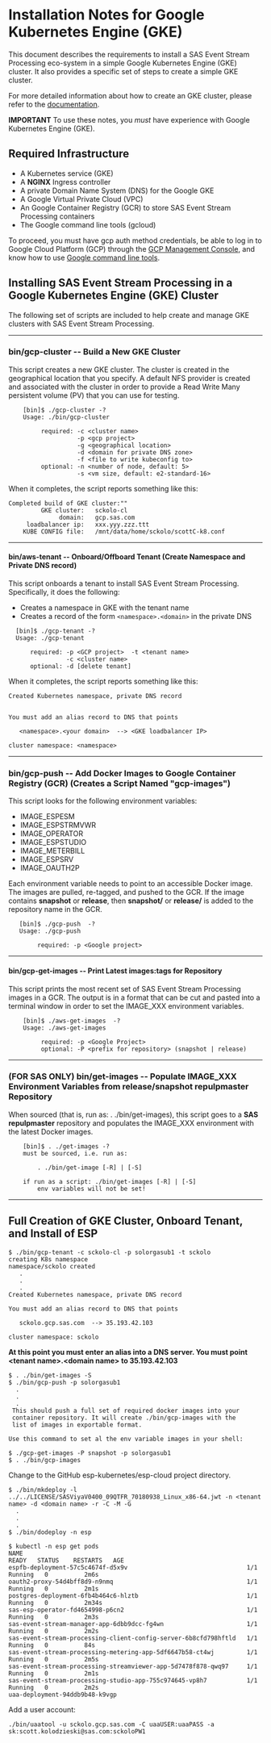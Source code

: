 # Installation Notes for Google Kubernetes Engine (GKE)

This document describes the requirements to
install a SAS Event Stream Processing eco-system in a simple Google Kubernetes Engine (GKE) cluster.  It also provides a specific set of steps to create
a simple GKE cluster.

For more detailed information about how to create an GKE cluster, please refer to the [documentation](https://cloud.google.com/kubernetes-engine/docs).

**IMPORTANT** To use these notes, you _must_ have experience with Google Kubernetes Engine (GKE).

## Required Infrastructure

* A Kubernetes service (GKE)
* A **NGINX** Ingress controller
* A private Domain Name System (DNS) for the Google GKE
* A Google Virtual Private Cloud (VPC)
* An Google Container Registry (GCR) to store SAS Event Stream Processing containers
* The Google command line tools (gcloud)

To proceed, you must have gcp auth method credentials, be able to
log in to Google Cloud Platform (GCP) through the [GCP Management Console](https://cloud.google.com/docs/?hl=en_US), and know
how to use [Google command line tools](https://cloud.google.com/sdk#section-3).

## Installing SAS Event Stream Processing in a Google Kubernetes Engine (GKE) Cluster

The following set of scripts are included to help create and
manage GKE clusters with SAS Event Stream Processing.

---

### bin/gcp-cluster -- Build a New GKE Cluster

This script creates a new GKE cluster. The cluster is created in
the geographical location that you specify. A default NFS provider
is created and associated with the cluster in order to provide a Read Write Many
persistent volume (PV) that you can use for testing.

```shell
    [bin]$ ./gcp-cluster -?
    Usage: ./bin/gcp-cluster

         required: -c <cluster name>
                   -p <gcp project>
                   -g <geographical location>
                   -d <domain for private DNS zone>
                   -f <file to write kubeconfig to>
         optional: -n <number of node, default: 5>
                   -s <vm size, default: e2-standard-16>
```

When it completes, the script reports something like this:

```text
Completed build of GKE cluster:""
         GKE cluster:   sckolo-cl
              domain:   gcp.sas.com
     loadbalancer ip:   xxx.yyy.zzz.ttt
    KUBE CONFIG file:   /mnt/data/home/sckolo/scottC-k8.conf
```

---

#### bin/aws-tenant  -- Onboard/Offboard Tenant (Create Namespace and Private DNS record)

This script onboards a tenant to install SAS Event Stream Processing. Specifically, it does the following:

* Creates a namespace in GKE with the tenant name
* Creates a record of the form `<namespace>.<domain>` in the private DNS

```shell
  [bin]$ ./gcp-tenant -?
  Usage: ./gcp-tenant

      required: -p <GCP project>  -t <tenant name>
                -c <cluster name>
      optional: -d [delete tenant]
```

When it completes, the script reports something like this:

```text
Created Kubernetes namespace, private DNS record


You must add an alias record to DNS that points

   <namespace>.<your domain>  --> <GKE loadbalancer IP>

cluster namespace: <namespace>
```

---

### bin/gcp-push -- Add Docker Images to Google Container Registry (GCR) (Creates a Script Named "gcp-images")

This script looks for the following environment variables:

* IMAGE_ESPESM
* IMAGE_ESPSTRMVWR
* IMAGE_OPERATOR
* IMAGE_ESPSTUDIO
* IMAGE_METERBILL
* IMAGE_ESPSRV
* IMAGE_OAUTH2P

Each environment variable needs to point to an accessible Docker image. The images are pulled, re-tagged, and pushed to the GCR. If the image contains **snapshot** or **release**, then **snapshot/** or **release/** is added to the repository name in the GCR.

```shell
   [bin]$ ./gcp-push  -?
   Usage: ./gcp-push

        required: -p <Google project>

```

---

#### bin/gcp-get-images -- Print Latest images:tags for Repository

This script prints the most recent set of SAS Event Stream Processing images in a GCR. The output is in a format that can be cut and pasted into a terminal window in order to set the IMAGE_XXX environment variables.

```shell
    [bin]$ ./aws-get-images  -?
    Usage: ./aws-get-images

         required: -p <Google Project>
         optional: -P <prefix for repository> (snapshot | release)
```

---

### (FOR SAS ONLY) bin/get-images -- Populate IMAGE_XXX Environment Variables from release/snapshot repulpmaster Repository

When sourced (that is, run as: . ./bin/get-images), this script goes to a **SAS repulpmaster** repository and populates the IMAGE_XXX environment with the latest Docker images.

```shell
    [bin]$ . ./get-images -?
    must be sourced, i.e. run as:

        . ./bin/get-image [-R] | [-S]

    if run as a script: ./bin/get-images [-R] | [-S]
        env variables will not be set!
```

---

## Full Creation of GKE Cluster, Onboard Tenant, and Install of ESP

```shell
$ ./bin/gcp-tenant -c sckolo-cl -p solorgasub1 -t sckolo
creating K8s namespace
namespace/sckolo created
   .
   .
   .
Created Kubernetes namespace, private DNS record

You must add an alias record to DNS that points

   sckolo.gcp.sas.com  --> 35.193.42.103

cluster namespace: sckolo
```

**At this point you must enter an alias into a DNS server.
You must point \<tenant name\>.\<domain name\> to 35.193.42.103**

```shell
$ . ./bin/get-images -S
$ ./bin/gcp-push -p solorgasub1
  .
  .
  .
 This should push a full set of required docker images into your
 container repository. It will create ./bin/gcp-images with the
 list of images in exportable format.

Use this command to set al the env variable images in your shell:

$ ./gcp-get-images -P snapshot -p solorgasub1
$ . ./bin/gcp-images
```

Change to the GitHub esp-kubernetes/esp-cloud project directory.

```shell
$ ./bin/mkdeploy -l ../../LICENSE/SASViyaV0400_09QTFR_70180938_Linux_x86-64.jwt -n <tenant name> -d <domain name> -r -C -M -G
  .
  .
  .
$ ./bin/dodeploy -n esp

$ kubectl -n esp get pods
NAME                                                              READY   STATUS    RESTARTS   AGE
espfb-deployment-57c5c4674f-d5x9v                                 1/1     Running   0          2m6s
oauth2-proxy-54d4bff8d9-n9nmq                                     1/1     Running   0          2m1s
postgres-deployment-6fb4b464c6-hlztb                              1/1     Running   0          2m34s
sas-esp-operator-fd4654998-p6cn2                                  1/1     Running   0          2m3s
sas-event-stream-manager-app-6dbb9dcc-fg4wn                       1/1     Running   0          2m2s
sas-event-stream-processing-client-config-server-6b8cfd798hftld   1/1     Running   0          84s
sas-event-stream-processing-metering-app-5df6647b58-ct4wj         1/1     Running   0          2m5s
sas-event-stream-processing-streamviewer-app-5d7478f878-qwq97     1/1     Running   0          2m1s
sas-event-stream-processing-studio-app-755c974645-vp8h7           1/1     Running   0          2m2s
uaa-deployment-94ddb9b48-k9vgp
```

Add a user account:

```shell
./bin/uaatool -u sckolo.gcp.sas.com -C uaaUSER:uaaPASS -a sk:scott.kolodzieski@sas.com:sckoloPW1
```
